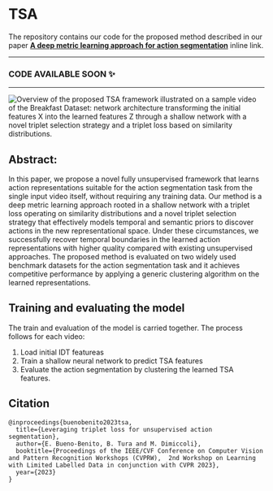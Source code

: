 # TSA
The repository contains our code for the proposed method described in our paper [**A deep metric learning approach for action segmentation**](https://arxiv.org/abs/2304.06403) inline link.
  
-----
### CODE AVAILABLE SOON ✨
-----
![Overview of the proposed TSA framework illustrated on a sample video of the Breakfast Dataset: network architecture transforming the initial features X into the learned features Z through a shallow network with a novel triplet selection strategy and a triplet loss based on similarity distributions.](/figures/frameworkdef.jpg)


## Abstract:
In this paper, we propose a novel fully unsupervised framework that learns action representations suitable for the action segmentation task from the single input video itself, without requiring any training data. Our method is a deep metric learning approach rooted in a shallow network with a triplet loss operating on similarity distributions and a novel triplet selection strategy that effectively models temporal and semantic priors to discover actions in the new representational space. Under these circumstances, we successfully recover temporal boundaries in the learned action representations with higher quality compared with existing unsupervised approaches. The proposed method is evaluated on two widely used benchmark datasets for the action segmentation task and it achieves competitive performance by applying a generic clustering algorithm on the learned representations.

## Training and evaluating the model
The train and evaluation of the model is carried together. The process follows for each video:
1. Load initial IDT featureas
2. Train a shallow neural network to predict TSA features
3. Evaluate the action segmentation by clustering the learned TSA features.

## Citation
```
@inproceedings{buenobenito2023tsa,
  title={Leveraging triplet loss for unsupervised action segmentation},
  author={E. Bueno-Benito, B. Tura and M. Dimiccoli},
  booktitle={Proceedings of the IEEE/CVF Conference on Computer Vision and Pattern Recognition Workshops (CVPRW),  2nd Workshop on Learning with Limited Labelled Data in conjunction with CVPR 2023},
  year={2023}
}
```
